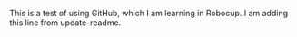 This is a test of using GitHub, which I am learning in Robocup.
I am adding this line from update-readme.

